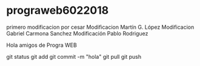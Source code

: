 ﻿# prograweb6022018
primero modificacion por cesar
Modificacion Martín G. López
Modificacion Gabriel Carmona Sanchez
Modificación Pablo Rodriguez

Hola amigos de Progra WEB

git status
git add
git commit -m "hola"
git pull
git push